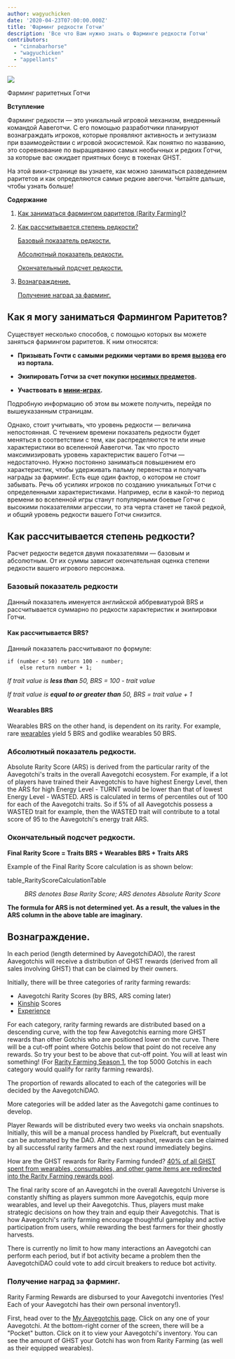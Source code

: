 ```yaml
---
author: wagyuchicken
date: '2020-04-23T07:00:00.000Z'
title: 'Фарминг редкости Готчи'
description: 'Все что Вам нужно знать о Фарминге редкости Готчи'
contributors:
  - "cinnabarhorse"
  - "wagyuchicken"
  - "appellants"
---
```


<div class="headerImageContainer">
<img class="headerImage" src="/rarity-farming/rarity-farming.png">
<p class="headerImageText">Фарминг раритетных Готчи</p>
</div>

**Вступление**

Фарминг редкости — это уникальный игровой механизм, внедренный командой Аавеготчи. С его помощью разработчики планируют вознаграждать игроков, которые проявляют активность и энтузиазм при взаимодействии с игровой экосистемой. Как понятно по названию, это соревнование по выращиванию самых необычных и редких Готчи, за которые вас ожидает приятных бонус в токенах GHST.

На этой вики-странице вы узнаете, как можно заниматься разведением раритетов и как определяются самые редкие авегочи. Читайте дальше, чтобы узнать больше!

<div class="contentsBox">

**Содержание**

<ol>
<li><a href=#how-do-i-rarity-farm->Как заниматься фармингом раритетов (Rarity Farming)?</a>
</p>
<li><a href=#calculating-rarity>Как рассчитывается степень редкости?</a></li>
<p><a href=#base-rarity-score>Базовый показатель редкости.</a></p>
<p><a href=#absolute-rarity-score>Абсолютный показатель редкости.</a></p>
<p><a href=#final-rarity-score>Окончательный подсчет редкости.</a></p>
<li><a href=#rewards>Вознаграждение.</a></li>
<p><a href=#collecting-rarity-farming-rewards>Получение наград за фарминг.</a></p>
</ol>

</div>

## **Как я могу заниматься Фармингом Раритетов?**
Существует несколько способов, с помощью которых вы можете заняться фармингом раритетов. К ним относятся:

* **Призывать Гочти с самыми редкими чертами во время [вызова](/portals) его из портала.**

* **Экипировать Готчи за счет покупки [носимых предметов](/wearables).**

* **Участвовать в [мини-играх](/minigames).**

Подробную информацию об этом вы можете получить, перейдя по вышеуказанным страницам.

Однако, стоит учитывать, что уровень редкости — величина непостоянная. С течением времени показатель редкости будет меняться в соответствии с тем, как распределяются те или иные характеристики во вселенной Аавеготчи. Так что просто максимизировать уровень характеристик вашего Готчи — недостаточно. Нужно постоянно заниматься повышением его характеристик, чтобы удерживать пальму первенства и получать награды за фарминг. Есть еще один фактор, о котором не стоит забывать. Речь об усилиях игроков по созданию уникальных Готчи с определенными характеристиками. Например, если в какой-то период времени во вселенной игры станут популярными боевые Готчи с высокими показателями агрессии, то эта черта станет не такой редкой, и общий уровень редкости вашего Готчи снизится.

## **Как рассчитывается степень редкости?**

Расчет редкости ведется двумя показателями — базовым и абсолютным. От их суммы зависит окончательная оценка степени редкости вашего игрового персонажа.

### Базовый показатель редкости

Данный показатель именуется английской аббревиатурой BRS и рассчитывается суммарно по редкости характеристик и экипировки Готчи.

#### Как рассчитывается BRS?

Данный показатель рассчитывают по формуле:

```
if (number < 50) return 100 - number;
    else return number + 1;
```

*If trait value is **less than** 50, BRS = 100 - trait value*

*If trait value is **equal to or greater than** 50, BRS = trait value + 1*

#### Wearables BRS

Wearables BRS on the other hand, is dependent on its rarity. For example, rare [wearables](https://wiki.aavegotchi.com/en/wearables) yield 5 BRS and godlike wearables 50 BRS.

### Абсолютный показатель редкости.

Absolute Rarity Score (ARS) is derived from the particular rarity of the Aavegotchi's traits in the overall Aavegotchi ecosystem. For example, if a lot of players have trained their Aavegotchis to have highest Energy Level, then the ARS for high Energy Level - TURNT would be lower than that of lowest Energy Level - WASTED. ARS is calculated in terms of percentiles out of 100 for each of the Aavegotchi traits. So if 5% of all Aavegotchis possess a WASTED trait for example, then the WASTED trait will contribute to a total score of 95 to the Aavegotchi's energy trait ARS.

### Окончательный подсчет редкости.

<b>Final Rarity Score = Traits BRS + Wearables BRS + Traits ARS</b>

Example of the Final Rarity Score calculation is as shown below:

table_RarityScoreCalculationTable
<p style="margin-left: 2.8em"><i>BRS denotes Base Rarity Score; ARS denotes Absolute Rarity Score</i></p>

**The formula for ARS is not determined yet. As a result, the values in the ARS column in the above table are imaginary.**

## Вознаграждение.

In each period (length determined by AavegotchiDAO), the rarest Aavegotchis will receive a distribution of GHST rewards (derived from all sales involving GHST) that can be claimed by their owners.

Initially, there will be three categories of rarity farming rewards:
* Aavegotchi Rarity Scores (by BRS, ARS coming later)
* [Kinship](/traits#kinship) Scores
* [Experience](/traits#experience)

For each category, rarity farming rewards are distributed based on a descending curve, with the top few Aavegotchis earning more GHST rewards than other Gotchis who are positioned lower on the curve. There will be a cut-off point where Gotchis below that point do not receive any rewards. So try your best to be above that cut-off point. You will at least win something! (For [Rarity Farming Season 1](https://aavegotchi.medium.com/aavegotchi-rarity-farming-season-1-rewards-finalized-2db81e9f66e8), the top 5000 Gotchis in each category would qualify for rarity farming rewards).

The proportion of rewards allocated to each of the categories will be decided by the AavegotchiDAO.

More categories will be added later as the Aavegotchi game continues to develop.

Player Rewards will be distributed every two weeks via onchain snapshots. Initially, this will be a manual process handled by Pixelcraft, but eventually can be automated by the DAO. After each snapshot, rewards can be claimed by all successful rarity farmers and the next round immediately begins.

How are the GHST rewards for Rarity Farming funded? [40% of all GHST spent from wearables, consumables, and other game items are redirected into the Rarity Farming rewards pool](https://aavegotchi.medium.com/rarity-farming-has-arrived-heres-how-to-play-1f1d3342dbc8).

The final rarity score of an Aavegotchi in the overall Aavegotchi Universe is constantly shifting as players summon more Aavegotchis, equip more wearables, and level up their Aavegotchis. Thus, players must make strategic decisions on how they train and equip their Aavegotchis. That is how Aavegotchi's rarity farming encourage thoughtful gameplay and active participation from users, while rewarding the best farmers for their ghostly harvests.

There is currently no limit to how many interactions an Aavegotchi can perform each period, but if bot activity became a problem then the AavegotchiDAO could vote to add circuit breakers to reduce bot activity.

### Получение наград за фарминг.

Rarity Farming Rewards are disbursed to your Aavegotchi inventories (Yes! Each of your Aavegotchi has their own personal inventory!).

First, head over to the [My Aavegotchis page](https://aavegotchi.com/aavegotchis). Click on any one of your Aavegotchi. At the bottom-right corner of the screen, there will be a "Pocket" button. Click on it to view your Aavegotchi's inventory. You can see the amount of GHST your Gotchi has won from Rarity Farming (as well as their equipped wearables).